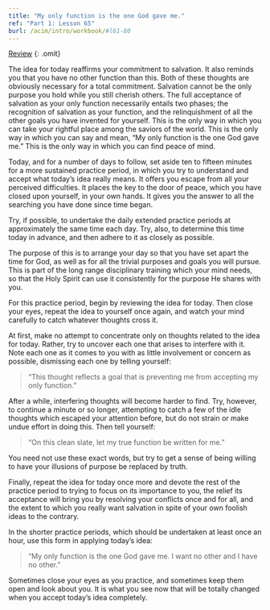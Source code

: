 ```yaml
---
title: "My only function is the one God gave me."
ref: "Part 1: Lesson 65"
burl: /acim/intro/workbook/#l61-80
---
```


<a class="hide-review" href="/acim/workbook/l083/#l065">Review</a>
{: .omit}

The idea for today reaffirms your commitment to salvation. It also
reminds you that you have no other function than this. Both of these
thoughts are obviously necessary for a total commitment. Salvation
cannot be the only purpose you hold while you still cherish others. The
full acceptance of salvation as your only function necessarily entails
two phases; the recognition of salvation as your function, and the
relinquishment of all the other goals you have invented for
yourself. This is the only way in which you can take your rightful place
among the saviors of the world. This is the only way in which you can
say and mean, “My only function is the one God gave me.” This is the
only way in which you can find peace of mind.

Today, and for a number of days to follow, set aside ten to fifteen
minutes for a more sustained practice period, in which you try to
understand and accept what today’s idea really means. It offers you
escape from all your perceived difficulties. It places the key to the
door of peace, which you have closed upon yourself, in your own hands.
It gives you the answer to all the searching you have done since time
began.

Try, if possible, to undertake the daily extended practice periods at
approximately the same time each day. Try, also, to determine this time
today in advance, and then adhere to it as closely as possible.

The purpose of this is to arrange your day so that you have set apart
the time for God, as well as for all the trivial purposes and goals you
will pursue. This is part of the long range disciplinary training which
your mind needs, so that the Holy Spirit can use it consistently for the
purpose He shares with you.

For this practice period, begin by reviewing the idea for today. Then
close your eyes, repeat the idea to yourself once again, and watch your
mind carefully to catch whatever thoughts cross it.

At first, make no attempt to concentrate only on thoughts related to the
idea for today. Rather, try to uncover each one that arises to interfere
with it. Note each one as it comes to you with as little involvement or
concern as possible, dismissing each one by
telling yourself:

> “This thought reflects a goal that is preventing me from accepting my
> only function.”

After a while, interfering thoughts will become harder to find. Try,
however, to continue a minute or so longer, attempting to catch a few of
the idle thoughts which escaped your attention before, but do not strain
or make undue effort in doing this. Then tell yourself:

> “On this clean slate, let my true function be written for me.”

You need not use these exact words, but try to get a sense of being
willing to have your illusions of purpose be replaced by truth.

Finally, repeat the idea for today once more and devote the rest of the
practice period to trying to focus on its importance to you, the relief
its acceptance will bring you by resolving your conflicts once and for
all, and the extent to which you really want salvation in spite of your
own foolish ideas to the contrary.

In the shorter practice periods, which should be undertaken at least
once an hour, use this form in applying today’s idea:

> “My only function is the one God gave me. I want no other and I have
> no other.”

Sometimes close your eyes as you practice, and sometimes keep them open
and look about you. It is what you see now that will be totally changed
when you accept today’s idea completely.

